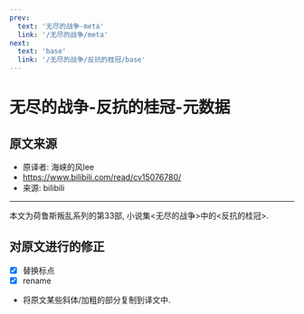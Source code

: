 ```yaml
---
prev:
  text: '无尽的战争-meta'
  link: '/无尽的战争/meta'
next:
  text: 'base'
  link: '/无尽的战争/反抗的桂冠/base'
---
```


# 无尽的战争-反抗的桂冠-元数据

## 原文来源

+ 原译者: 海峡的风lee
+ <https://www.bilibili.com/read/cv15076780/>
+ 来源: bilibili

--------

本文为荷鲁斯叛乱系列的第33部, 小说集<无尽的战争>中的<反抗的桂冠>.

## 对原文进行的修正

+ [x] 替换标点
+ [x] rename
+ 将原文某些斜体/加粗的部分复制到译文中.
